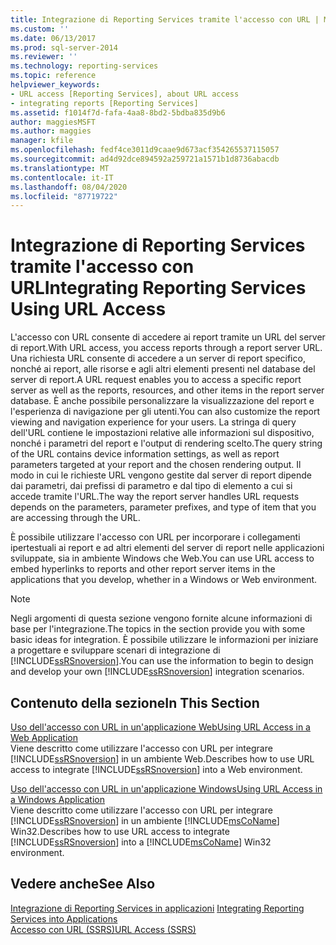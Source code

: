 ```yaml
---
title: Integrazione di Reporting Services tramite l'accesso con URL | Microsoft Docs
ms.custom: ''
ms.date: 06/13/2017
ms.prod: sql-server-2014
ms.reviewer: ''
ms.technology: reporting-services
ms.topic: reference
helpviewer_keywords:
- URL access [Reporting Services], about URL access
- integrating reports [Reporting Services]
ms.assetid: f1014f7d-fafa-4aa8-8bd2-5bdba835d9b6
author: maggiesMSFT
ms.author: maggies
manager: kfile
ms.openlocfilehash: fedf4ce3011d9caae9d673acf354265537115057
ms.sourcegitcommit: ad4d92dce894592a259721a1571b1d8736abacdb
ms.translationtype: MT
ms.contentlocale: it-IT
ms.lasthandoff: 08/04/2020
ms.locfileid: "87719722"
---
```

# <a name="integrating-reporting-services-using-url-access"></a><span data-ttu-id="bd0dc-102">Integrazione di Reporting Services tramite l'accesso con URL</span><span class="sxs-lookup"><span data-stu-id="bd0dc-102">Integrating Reporting Services Using URL Access</span></span>
  <span data-ttu-id="bd0dc-103">L'accesso con URL consente di accedere ai report tramite un URL del server di report.</span><span class="sxs-lookup"><span data-stu-id="bd0dc-103">With URL access, you access reports through a report server URL.</span></span> <span data-ttu-id="bd0dc-104">Una richiesta URL consente di accedere a un server di report specifico, nonché ai report, alle risorse e agli altri elementi presenti nel database del server di report.</span><span class="sxs-lookup"><span data-stu-id="bd0dc-104">A URL request enables you to access a specific report server as well as the reports, resources, and other items in the report server database.</span></span> <span data-ttu-id="bd0dc-105">È anche possibile personalizzare la visualizzazione del report e l'esperienza di navigazione per gli utenti.</span><span class="sxs-lookup"><span data-stu-id="bd0dc-105">You can also customize the report viewing and navigation experience for your users.</span></span> <span data-ttu-id="bd0dc-106">La stringa di query dell'URL contiene le impostazioni relative alle informazioni sul dispositivo, nonché i parametri del report e l'output di rendering scelto.</span><span class="sxs-lookup"><span data-stu-id="bd0dc-106">The query string of the URL contains device information settings, as well as report parameters targeted at your report and the chosen rendering output.</span></span> <span data-ttu-id="bd0dc-107">Il modo in cui le richieste URL vengono gestite dal server di report dipende dai parametri, dai prefissi di parametro e dal tipo di elemento a cui si accede tramite l'URL.</span><span class="sxs-lookup"><span data-stu-id="bd0dc-107">The way the report server handles URL requests depends on the parameters, parameter prefixes, and type of item that you are accessing through the URL.</span></span>  
  
 <span data-ttu-id="bd0dc-108">È possibile utilizzare l'accesso con URL per incorporare i collegamenti ipertestuali ai report e ad altri elementi del server di report nelle applicazioni sviluppate, sia in ambiente Windows che Web.</span><span class="sxs-lookup"><span data-stu-id="bd0dc-108">You can use URL access to embed hyperlinks to reports and other report server items in the applications that you develop, whether in a Windows or Web environment.</span></span>  
  
> [!NOTE]  
>  <span data-ttu-id="bd0dc-109">Negli argomenti di questa sezione vengono fornite alcune informazioni di base per l'integrazione.</span><span class="sxs-lookup"><span data-stu-id="bd0dc-109">The topics in the section provide you with some basic ideas for integration.</span></span> <span data-ttu-id="bd0dc-110">È possibile utilizzare le informazioni per iniziare a progettare e sviluppare scenari di integrazione di [!INCLUDE[ssRSnoversion](../../includes/ssrsnoversion-md.md)].</span><span class="sxs-lookup"><span data-stu-id="bd0dc-110">You can use the information to begin to design and develop your own [!INCLUDE[ssRSnoversion](../../includes/ssrsnoversion-md.md)] integration scenarios.</span></span>  
  
## <a name="in-this-section"></a><span data-ttu-id="bd0dc-111">Contenuto della sezione</span><span class="sxs-lookup"><span data-stu-id="bd0dc-111">In This Section</span></span>  
 [<span data-ttu-id="bd0dc-112">Uso dell'accesso con URL in un'applicazione Web</span><span class="sxs-lookup"><span data-stu-id="bd0dc-112">Using URL Access in a Web Application</span></span>](integrating-reporting-services-using-url-access-web-application.md)  
 <span data-ttu-id="bd0dc-113">Viene descritto come utilizzare l'accesso con URL per integrare [!INCLUDE[ssRSnoversion](../../includes/ssrsnoversion-md.md)] in un ambiente Web.</span><span class="sxs-lookup"><span data-stu-id="bd0dc-113">Describes how to use URL access to integrate [!INCLUDE[ssRSnoversion](../../includes/ssrsnoversion-md.md)] into a Web environment.</span></span>  
  
 [<span data-ttu-id="bd0dc-114">Uso dell'accesso con URL in un'applicazione Windows</span><span class="sxs-lookup"><span data-stu-id="bd0dc-114">Using URL Access in a Windows Application</span></span>](integrating-reporting-services-using-url-access-windows-application.md)  
 <span data-ttu-id="bd0dc-115">Viene descritto come utilizzare l'accesso con URL per integrare [!INCLUDE[ssRSnoversion](../../includes/ssrsnoversion-md.md)] in un ambiente [!INCLUDE[msCoName](../../includes/msconame-md.md)] Win32.</span><span class="sxs-lookup"><span data-stu-id="bd0dc-115">Describes how to use URL access to integrate [!INCLUDE[ssRSnoversion](../../includes/ssrsnoversion-md.md)] into a [!INCLUDE[msCoName](../../includes/msconame-md.md)] Win32 environment.</span></span>  
  
## <a name="see-also"></a><span data-ttu-id="bd0dc-116">Vedere anche</span><span class="sxs-lookup"><span data-stu-id="bd0dc-116">See Also</span></span>  
 <span data-ttu-id="bd0dc-117">[Integrazione di Reporting Services in applicazioni](../application-integration/integrating-reporting-services-into-applications.md) </span><span class="sxs-lookup"><span data-stu-id="bd0dc-117">[Integrating Reporting Services into Applications](../application-integration/integrating-reporting-services-into-applications.md) </span></span>  
 [<span data-ttu-id="bd0dc-118">Accesso con URL &#40;SSRS&#41;</span><span class="sxs-lookup"><span data-stu-id="bd0dc-118">URL Access &#40;SSRS&#41;</span></span>](../url-access-ssrs.md)  
  
  

